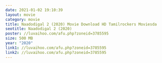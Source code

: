 ```yaml
---
date: 2021-01-02 19:10:39
layout: movie
category: movie
title: Naadodigal 2 (2020) Movie Download HD Tamilrockers Moviesda
seotitle: Naadodigal 2 (2020)
poster: //luvaihoo.com/afu.php?zoneid=3785595
size: 500 MB
year: "2020"
link1: //luvaihoo.com/afu.php?zoneid=3785595
link2: //luvaihoo.com/afu.php?zoneid=3785595
---
```

